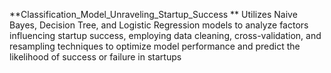 **Classification_Model_Unraveling_Startup_Success
**
Utilizes Naive Bayes, Decision Tree, and Logistic Regression models to analyze factors influencing startup success, employing data cleaning, cross-validation, and resampling techniques to optimize model performance and predict the likelihood of success or failure in startups
